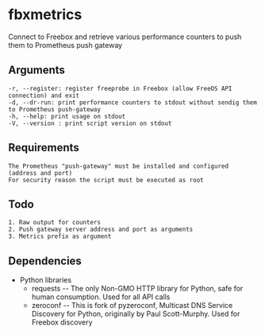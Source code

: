 # fbxmetrics
Connect to Freebox and retrieve various performance counters to push them to Prometheus push gateway

## Arguments
    -r, --register: register freeprobe in Freebox (allow FreeOS API connection) and exit
    -d, --dr-run: print performance counters to stdout without sendig them to Prometheus push-gateway
    -h, --help: print usage on stdout
    -V, --version : print script version on stdout
       
## Requirements
    The Prometheus "push-gateway" must be installed and configured (address and port)
    For security reason the script must be executed as root

## Todo
    1. Raw output for counters
    2. Push gateway server address and port as arguments
    3. Metrics prefix as argument

## Dependencies
* Python libraries
  * requests -- The only Non-GMO HTTP library for Python, safe for human consumption. Used for all 
  API calls
  * zeroconf -- This is fork of pyzeroconf, Multicast DNS Service Discovery for Python, originally 
  by Paul Scott-Murphy. Used for Freebox discovery
